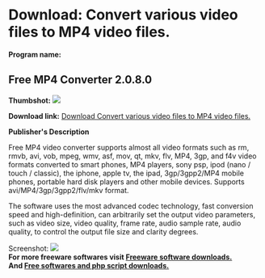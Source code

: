 # Download: Convert various video files to MP4 video files.

**Program name:**

## Free MP4 Converter 2.0.8.0

  
**Thumbshot:** ![](http://www.freewarefiles.com/screenshot/shxn_mp4converter_md.jpg)   
  
**Download link:** [Download Convert various video files to MP4 video files.](http://freesoftwares.boysofts.com/Free-MP4-Converter_program_79568.html)  
  


**Publisher's Description**  
  


Free MP4 video converter supports almost all video formats such as rm, rmvb, avi, vob, mpeg, wmv, asf, mov, qt, mkv, flv, MP4, 3gp, and f4v video formats converted to smart phones, MP4 players, sony psp, ipod (nano / touch / classic), the iphone, apple tv, the ipad, 3gp/3gpp2/MP4 mobile phones, portable hard disk players and other mobile devices. Supports avi/MP4/3gp/3gpp2/flv/mkv format. 

The software uses the most advanced codec technology, fast conversion speed and high-definition, can arbitrarily set the output video parameters, such as video size, video quality, frame rate, audio sample rate, audio quality, to control the output file size and clarity degrees.

  
  
Screenshot: ![](http://www.freewarefiles.com/screenshot/shxn_mp4converter.jpg)   
**For more freeware softwares visit [Freeware software downloads.](http://freesoftwares.boysofts.com/)**   
**And [Free softwares and php script downloads.](http://www.boysofts.com/)**
